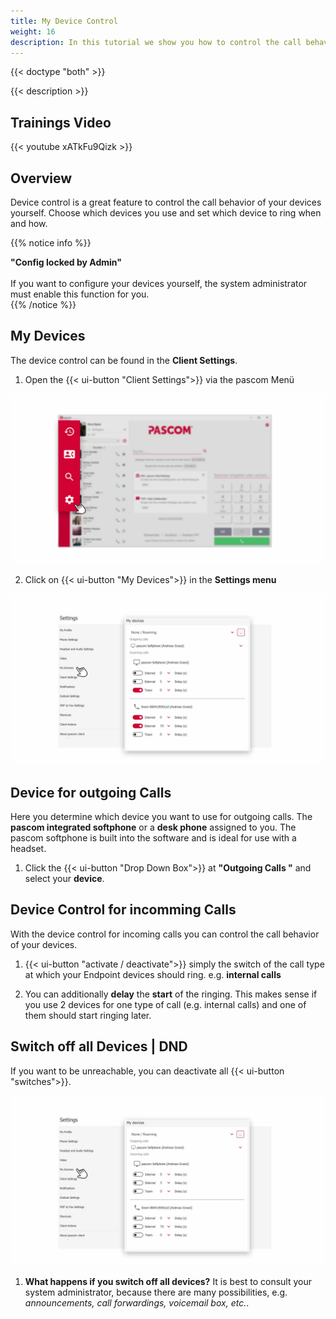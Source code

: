 ```yaml
---
title: My Device Control
weight: 16
description: In this tutorial we show you how to control the call behavior of your devices. 
---
```


{{< doctype "both" >}}
 
{{< description >}}


## Trainings Video

{{< youtube xATkFu9Qizk >}} 


## Overview


Device control is a great feature to control the call behavior of your devices yourself. Choose which devices you use and set which device to ring when and how. 

{{% notice info %}}

**"Config locked by Admin"**
<br />
<br />
If you want to configure your devices yourself, the system administrator must enable this function for you.   
{{% /notice %}}

## My Devices

The device control can be found in the **Client Settings**.

1. Open the {{< ui-button "Client Settings">}} via the pascom Menü


![Open Client Settings](open_clientsettings.jpg)
</br>

2. Click on {{< ui-button "My Devices">}} in the **Settings menu**


![Device Control Settings](mydevices_on.en.jpg)
</br>

## Device for outgoing Calls

Here you determine which device you want to use for outgoing calls. The **pascom integrated softphone** or a **desk phone** assigned to you. The pascom softphone is built into the software and is ideal for use with a headset. 

1. Click the {{< ui-button "Drop Down Box">}} at **"Outgoing Calls "** and select your **device**. 

## Device Control for incomming Calls

With the device control for incoming calls you can control the call behavior of your devices.

1. {{< ui-button "activate / deactivate">}} simply the switch of the call type at which your  Endpoint devices should ring. e.g. **internal calls**

2. You can additionally **delay** the **start** of the ringing. This makes sense if you use 2 devices for one type of call (e.g. internal calls) and one of them should start ringing later.

## Switch off all Devices | DND

If you want to be unreachable, you can deactivate all {{< ui-button "switches">}}. 

![Switch off all Devices](mydevices_off.en.jpg)
</br>

1. **What happens if you switch off all devices?** It is best to consult your system administrator, because there are many possibilities, e.g. *announcements, call forwardings, voicemail box, etc.*.

<br />
